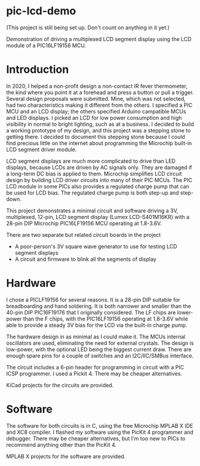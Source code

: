 # pic-lcd-demo

(This project is still being set up. Don't count on anything in it yet.)

Demonstration of driving a multiplexed LCD segment display using the LCD module of a PIC16LF19156 MCU.

# Introduction

In 2020, I helped a non-profit design a non-contact IR fever thermometer,
the kind where you point it at a forehead and press a button or pull a trigger.
Several design proposals were submitted.
Mine, which was not selected, had two characteristics making it different from the others.
I specified a PIC MCU and an LCD display; the others specified Arduino campatible MCUs and LED displays.
I picked an LCD for low power consumption and high visibility in normal to bright lighting, such as at a business.
I decided to build a working prototype of my design,
and this project was a stepping stone to getting there.
I decided to document this stepping stone because I could find precious little on the internet about programming the Microchip built-in LCD segment driver module.

LCD segment displays are much more complicated to drive than LED displays,
because LCDs are driven by AC signals only.
They are damaged if a long-term DC bias is applied to them.
Microchip simplifies LCD circuit design by building LCD driver circuits into many of their PIC MCUs.
The PIC LCD module in some PICs also provides a regulated charge pump that can be used for LCD bias.
The regulated charge pump is both step-up and step-down.

This project demonstrates a minimal circuit and software driving a 3V, multiplexed, 12-pin, LCD segment display (Lumex LCD-S401M16KR)
with a 28-pin DIP Microchip PIC16LF19156 MCU operating at 1.8-3.6V.

There are two separate but related circuit boards in the project
* A poor-person's 3V square wave generator to use for testing LCD segment displays
* A circuit and firmware to blink all the segments of display

# Hardware

I chose a PICLF19156 for several reasons. It is a 28-pin DIP suitable for breadboarding and hand soldering. It is both narrower and smaller than the 40-pin DIP PIC16F19176 that I originally considered. The LF chips are lower-power than the F chips, with the PIC16LF19156 operating at 1.8-3.6V while able to provide a steady 3V bias for the LCD via the built-in charge pump.

The hardware design in as minimal as I could make it. The MCUs internal oscillators are used, eliminating the need for external crystals. The design is low-power, with the optional LED being the biggest current draw. There are enough spare pins for a couple of switches and an I2C/IIC/SMBus interface.

The circuit includes a 6-pin header for programming in circuit with a PIC ICSP programmer. I used a Pickit 4. There may be cheaper alternatives.

KiCad projects for the circuits are provided.

# Software 

The software for both circuits is in C, using the free Microchip MPLAB X IDE and XC8 compiler.
I flashed my software using the PicKit 4 programmer and debugger.
There may be cheaper alternatives, but I'm too new to PICs to recommend anything other than the PicKit 4.

MPLAB X projects for the software are provided.
